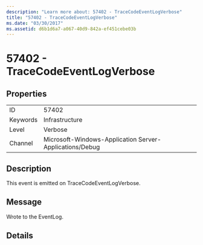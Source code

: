 ```yaml
---
description: "Learn more about: 57402 - TraceCodeEventLogVerbose"
title: "57402 - TraceCodeEventLogVerbose"
ms.date: "03/30/2017"
ms.assetid: d6b1d6a7-a067-40d9-842a-ef451cebe03b
---
```

# 57402 - TraceCodeEventLogVerbose

## Properties  
  
|||  
|-|-|  
|ID|57402|  
|Keywords|Infrastructure|  
|Level|Verbose|  
|Channel|Microsoft-Windows-Application Server-Applications/Debug|  
  
## Description  

 This event is emitted on TraceCodeEventLogVerbose.  
  
## Message  

 Wrote to the EventLog.  
  
## Details

